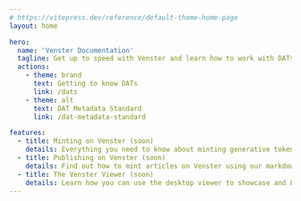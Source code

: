 ```yaml
---
# https://vitepress.dev/reference/default-theme-home-page
layout: home

hero:
  name: 'Venster Documentation'
  tagline: Get up to speed with Venster and learn how to work with DATs
  actions:
    - theme: brand
      text: Getting to know DATs
      link: /dats
    - theme: alt
      text: DAT Metadata Standard
      link: /dat-metadata-standard

features:
  - title: Minting on Venster (soon)
    details: Everything you need to know about minting generative tokens on Venster.
  - title: Publishing on Venster (soon)
    details: Find out how to mint articles on Venster using our markdown editor.
  - title: The Venster Viewer (soon)
    details: Learn how you can use the desktop viewer to showcase and back up your DATs.
---
```

